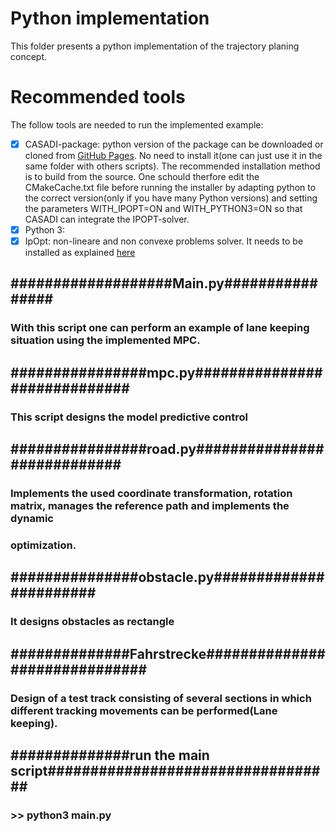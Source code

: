 # Python implementation
This folder presents a python implementation of the trajectory planing concept.     
# Recommended tools
The follow tools are needed to run the implemented example:
- [x] CASADI-package: 
python version of the package can be downloaded or cloned from [GitHub Pages](https://github.com/casadi/casadi/tree/master/docs). No need to install it(one can just use it in the same folder with others scripts). The recommended installation method is to build from the source. One schould therfore edit the CMakeCache.txt file before running the installer by adapting python to the correct version(only if you have many Python versions) and setting the parameters WITH_IPOPT=ON and WITH_PYTHON3=ON so that CASADI can integrate the IPOPT-solver. 
- [x] Python 3:
- [x] IpOpt:
non-lineare and non convexe problems solver. It needs to be installed as explained [here](https://www.coin-or.org/Ipopt/documentation/node10.html)
## ###################Main.py################
### With this script one can perform an example of lane keeping situation using the implemented MPC.

## ################mpc.py#############################
### This script designs the model predictive control

## ################road.py############################
### Implements the used coordinate transformation, rotation matrix, manages the reference path and implements the dynamic 
### optimization.

## ###############obstacle.py#######################
### It designs obstacles as rectangle

## ##############Fahrstrecke##############################
### Design of a test track consisting of several sections in which different tracking movements can be performed(Lane keeping). 

## ##############run the main script##################################
### >> python3 main.py
